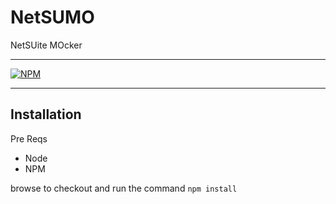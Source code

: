 # NetSUMO #

NetSUite MOcker

__________________

[![NPM](https://nodei.co/npm/netsumo.png)](https://nodei.co/npm/netsumo/)

__________________

## Installation ##

Pre Reqs

* Node
* NPM

browse to checkout and run the command `npm install`
